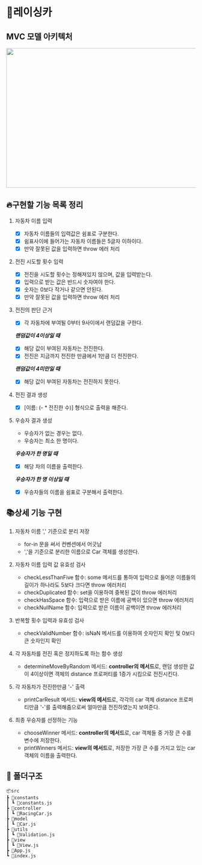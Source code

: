 # 🚗레이싱카 

## MVC 모델 아키텍처

<img src="https://github.com/jungjunhyung99/javascript-racingcar-6/assets/55770796/ce0a593a-9472-4510-8dde-bf3e2f2b4b47" width="600" height="370">

## 🔥구현할 기능 목록 정리

1. 자동차 이름 입력
    - [x] 자동차 이름들의 입력값은 쉼표로 구분한다.
    - [x] 쉼표사이에 들어가는 자동차 이름들은 5글자 이하이다.
    - [x] 만약 잘못된 값을 입력하면 throw 에러 처리

2. 전진 시도할 횟수 입력
    - [x] 전진을 시도할 횟수는 정해져있지 않으며, 값을 입력받는다.
    - [x] 입력으로 받는 값은 반드시 숫자여야 한다.
    - [x] 숫자는 0보다 작거나 같으면 안된다.
    - [x] 만약 잘못된 값을 입력하면 throw 에러 처리

3. 전진의 판단 근거
    - [x] 각 자동차에 부여될 0부터 9사이에서 랜덤값을 구한다.

    __*랜덤값이 4이상일 때*__
    - [x] 해당 값이 부여된 자동차는 전진한다.
    - [x] 전진은 지금까지 전진한 만큼에서 1만큼 더 전진한다.
    
    __*랜덤값이 4미만일 때*__
    - [x] 해당 값이 부여된 자동차는 전진하지 못한다.

4. 전진 결과 생성
    - [x] [이름: (- * 전진한 수)] 형식으로 출력을 해준다.

5. 우승자 결과 생성
    - 우승자가 없는 경우는 없다.
    - 우승자는 최소 한 명이다.

    __*우승자가 한 명일 때*__
    - [x] 해당 차의 이름을 출력한다.
    
    __*우승자가 한 명 이상일 때*__
    - [x] 우승자들의 이름을 쉼표로 구분해서 출력한다.


## 📚상세 기능 구현

1. 자동차 이름 ',' 기준으로 분리 저장
    -  for-in 문을 써서 컨벤션에서 어긋남
    - ','을 기준으로 분리한 이름으로 Car 객체를 생성한다.

2. 자동차 이름 입력 값 유효성 검사
    - checkLessThanFive 함수: some 메서드를 통하여 입력으로 들어온 이름들의 길이가 하나라도 5보다 크다면 throw 에러처리
    - checkDuplicated 함수: set을 이용하여 중복된 값이 throw 에러처리
    - checkHasSpace 함수: 입력으로 받은 이름에 공백이 있으면 throw 에러처리
    - checkNullName 함수: 입력으로 받은 이름이 공백이면 throw 에러처리

3. 반복할 횟수 입력과 유효성 검사
    - checkValidNumber 함수: isNaN 메서드를 이용하여 숫자인지 확인 및 0보다 큰 숫자인지 확인

4. 각 자동차를 전진 혹은 정지하도록 하는 함수 생성

    - determineMoveByRandom 메서드: **controller의 메서드**로, 랜덤 생성한 값이 4이상이면 객체의 distance 프로퍼티를 1증가 시킴으로 전진시킨다.

5. 각 자동차가 전진한만큼 '-' 출력
    - printCarResult 메서드: **view의 메서드**로, 각각의 car 객체 distance 프로퍼티만큼 '-'를 출력해줌으로써 얼마만큼 전진하였는지 보여준다.

6. 최종 우승자를 선정하는 기능
    - chooseWinner 메서드: **controller의 메서드**로, car 객체들 중 가장 큰 수를 변수에 저장한다.
    - printWinners 메서드: **view의 메서드**로, 저장한 가장 큰 수를 가지고 있는 car 객체의 이름을 출력한다.

## 📁 폴더구조

    📦src
    ┣ 📂constants
    ┃ ┗ 📜constants.js
    ┣ 📂controller
    ┃ ┗ 📜RacingCar.js
    ┣ 📂model
    ┃ ┗ 📜Car.js
    ┣ 📂utils
    ┃ ┗ 📜Validation.js
    ┣ 📂view
    ┃ ┗ 📜View.js
    ┣ 📜App.js
    ┗ 📜index.js